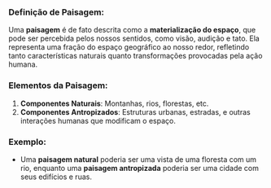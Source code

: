### Definição de Paisagem:

Uma **paisagem** é de fato descrita como a **materialização do espaço**, que pode ser percebida pelos nossos sentidos, como visão, audição e tato. Ela representa uma fração do espaço geográfico ao nosso redor, refletindo tanto características naturais quanto transformações provocadas pela ação humana.

### Elementos da Paisagem:

1. **Componentes Naturais**: Montanhas, rios, florestas, etc.
2. **Componentes Antropizados**: Estruturas urbanas, estradas, e outras interações humanas que modificam o espaço.

### Exemplo:

- Uma **paisagem natural** poderia ser uma vista de uma floresta com um rio, enquanto uma **paisagem antropizada** poderia ser uma cidade com seus edifícios e ruas.